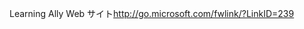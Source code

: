 <Token xmlns:xlink="http://www.w3.org/1999/xlink"><externalLink xmlns="http://ddue.schemas.microsoft.com/authoring/2003/5"><linkText>Learning Ally Web サイト</linkText><linkUri>http://go.microsoft.com/fwlink/?LinkID=239</linkUri></externalLink></Token>

<!--HONumber=Jul16_HO3-->


